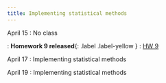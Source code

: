 ```yaml
---
title: Implementing statistical methods
---
```


April 15
: No class

: **Homework 9 released**{: .label .label-yellow }
  : [HW 9](https://sta279-s24.github.io/homework/hw_9.html)
    
April 17
: Implementing statistical methods

April 19
: Implementing statistical methods